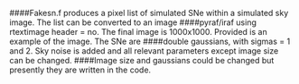 ####Fakesn.f produces a pixel list of simulated SNe within a simulated sky image. The list can be converted to an image 
####pyraf/iraf using rtextimage header = no. The final image is 1000x1000. Provided is an example of the image. The SNe are 
####double gaussians, with sigmas = 1 and 2. Sky noise is added and all relevant parameters except image size can be changed. 
####Image size and gaussians could be changed but presently they are written in the code.
